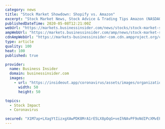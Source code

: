 ```yaml
---
category: news
title: "Stock Market Showdown: Shopify vs. Amazon"
excerpt: "Stock Market News, Stock Advice & Trading Tips Amazon (NASDAQ:AMZN) has a current market capitalization of $1.16 trillion."
publishedDateTime: 2020-05-08T12:21:00Z
webUrl: "https://markets.businessinsider.com/news/stocks/stock-market-showdown-shopify-vs-amazon-stock-1029181883"
ampWebUrl: "https://markets.businessinsider.com/amp/news/stock-market-showdown-shopify-vs-amazon-stock-1029181883"
cdnAmpWebUrl: "https://markets-businessinsider-com.cdn.ampproject.org/c/s/markets.businessinsider.com/amp/news/stock-market-showdown-shopify-vs-amazon-stock-1029181883"
type: article
quality: 100
heat: 100
published: true

provider:
  name: Business Insider
  domain: businessinsider.com
  images:
    - url: "https://insideout.app/coronavirus/assets/images/organizations/businessinsider.com-50x50.jpg"
      width: 50
      height: 50

topics:
  - Stock Impact
  - Coronavirus

secured: "X1M7ap+LXagYtIizxgXAwPDK8MrA1rE5LX8pOqG+veIhNAvPF9oNdIPcXMvEPzXjAMjKgC3RcHGv7Fe3prfrRJumCfrDmDMx15HkG90X/uLGNrbmhwHObAKh7FB+dZpX5AJswWXKNFu5Gpsm+9zlFtHp6QdS0cwjjOAFpeYNuB0fkueKvqV7v3PRex9kn22ctsZxZVWQucKgcwSHSwoKRRE/c1EF56iuQQA4LZVsNOLpdmCERErhHYIftzwC2+Mic2BHK3i0lXtPZacls77SKehhYdP6qJAnr8shT25bJV36oHjsuXAF5REJUGZuUTOTxtfWpec4+atSfxz+UkXWNBuCcdzOe5HwAXSYM0kGWNmXSFd7C2Ivu/l4Ta7k0mstTG7uCBenDU35nKbr4Lz8tFv3eDvu/dk7AzJzSPppqSqcWz/e6AKWQYazDPDpf2OXwBwi3gl9HKBZTpUE4Y0ydZ1X+EXo/lsFvebw2Mk3NLU=;TFSvLnoAr3QTvGptFpEeSg=="
---
```


